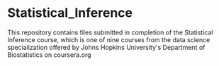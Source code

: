# Statistical_Inference
This repository contains files submitted in completion of the Statistical Inference course, which is one of nine courses from the data science specialization offered by Johns Hopkins University's Department of Biostatistics on coursera.org
